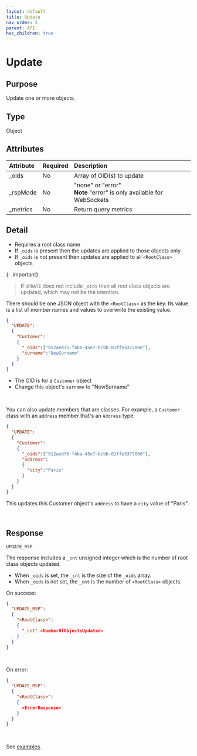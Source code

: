 ```yaml
---
layout: default
title: Update
nav_order: 5
parent: API
has_children: true
---
```


# Update

## Purpose
Update one or more objects.


## Type
Object



## Attributes

| Attribute | Required | Description |
|:-----|:---|:------- |
| _oids     | No      | Array of OID(s) to update |
| _rspMode  | No      | "none" or "error" <br/> **Note** "error" is only available for WebSockets |
| _metrics  | No      | Return query metrics |


## Detail
- Requires a root class name
- If `_oids` is present then the updates are applied to those objects only
- If `_oids` is not present then updates are applied to all `<RootClass>` objects


{: .important}
> If `UPDATE` does not include `_oids` then all root class objects are updated, which may not be the intention. 


There should be one JSON object with the `<RootClass>` as the key. Its value is a list of member names and values to overwrite the existing value.


```json
{
  "UPDATE":
  {
    "Customer":
    {
      "_oids":["912aed75-f4ba-45e7-bcbb-01ffe3377066"],
      "surname":"NewSurname"
    }
  }
}
```

- The OID is for a `Customer` object
- Change this object's `surname` to "NewSurname"

<br/>

You can also update members that are classes. For example, a `Customer` class with an `address` member that's an `Address` type:

```json
{
  "UPDATE":
  {
    "Customer":
    {
      "_oids":["912aed75-f4ba-45e7-bcbb-01ffe3377066"],
      "address":
      {
        "city":"Paris"
      }
    }
  }
}
```

This updates this Customer object's `address` to have a `city` value of "Paris".


<br/>

## Response
`UPDATE_RSP`

The response includes a `_cnt` unsigned integer which is the number of root class objects updated.

- When `_oids` is set, the `_cnt` is the size of the `_oids` array.
- When `_oids` is not set, the `_cnt` is the number of `<RootClass>` objects.


On success:

```json
{
  "UPDATE_RSP":
  {
    "<RootClass>":
    {
      "_cnt":<NumberOfObjectsUpdated>
    }
  }
}
```


<br/>

On error:

```json
{
  "UPDATE_RSP":
  {
    "<RootClass>":
    {
      <ErrorResponse>
    }
  }
}
```



<br/>

See [examples](update-examples.md).
